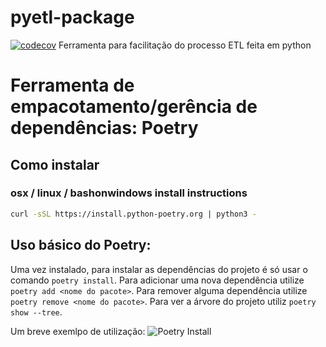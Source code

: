 # pyetl-package
[![codecov](https://codecov.io/gh/Bild-Vitta-Data-Team/pyetl-package/branch/main/graph/badge.svg?token=IFMEMUDG19)](https://codecov.io/gh/Bild-Vitta-Data-Team/pyetl-package)
Ferramenta para facilitação do processo ETL feita em python

# Ferramenta de empacotamento/gerência de dependências: Poetry

## Como instalar
### osx / linux / bashonwindows install instructions
```bash
curl -sSL https://install.python-poetry.org | python3 -
```
## Uso básico do Poetry:
Uma vez instalado, para instalar as dependências do projeto é só usar o comando `poetry install`. 
Para adicionar uma nova dependência utilize `poetry add <nome do pacote>`.
Para remover alguma dependência utilize `poetry remove <nome do pacote>`. 
Para ver a árvore do projeto utiliz `poetry show --tree`.

Um breve exemlpo de utilização:
![Poetry Install](https://raw.githubusercontent.com/python-poetry/poetry/master/assets/install.gif)

